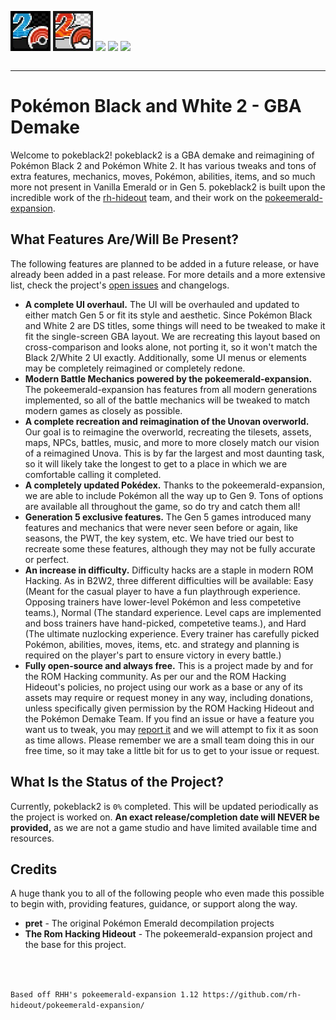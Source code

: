 <p align="center" style="display:inline-block;">
<img src="https://raw.githubusercontent.com/Pokemon-Demake-Team/pokeblack2/refs/heads/master/assets/logos/black2logo.jpeg">
<img src="https://raw.githubusercontent.com/Pokemon-Demake-Team/pokeblack2/refs/heads/master/assets/logos/white2logo.jpeg">
</p>
<p align="center" style="display:inline-block;">
<a href="https://github.com/Pokemon-Demake-Team/pokeblack2"><img src="https://img.shields.io/github/check-runs/Pokemon-Demake-Team/pokeblack2/master?logo=github&label=Build"></a>
<a href="https://github.com/Pokemon-Demake-Team/pokeblack2/issues"><img src="https://img.shields.io/github/issues/Pokemon-Demake-Team/pokeblack2?logo=github&label=Issues"></a>
<a href="https://github.com/Pokemon-Demake-Team/pokeblack2/pulls"><img src="https://img.shields.io/github/issues-pr/Pokemon-Demake-Team/pokeblack2?logo=github&label=Pulls"></a></p>


***

# Pokémon Black and White 2 - GBA Demake
Welcome to pokeblack2! pokeblack2 is a GBA demake and reimagining of Pokémon Black 2 and Pokémon White 2. It has various tweaks and tons of extra features, mechanics, moves, Pokémon, abilities, items, and so much more not present in Vanilla Emerald or in Gen 5. pokeblack2 is built upon the incredible work of the [rh-hideout](https://github.com/rh-hideout) team, and their work on the [pokeemerald-expansion](https://github.com/rh-hideout/pokeemerald-expansion).

## What Features Are/Will Be Present?
The following features are planned to be added in a future release, or have already been added in a past release. For more details and a more extensive list, check the project's [open issues](https://github.com/Pokemon-Demake-Team/pokeblack2/issues) and changelogs.
 - **A complete UI overhaul.** The UI will be overhauled and updated to either match Gen 5 or fit its style and aesthetic. Since Pokémon Black and White 2 are DS titles, some things will need to be tweaked to make it fit the single-screen GBA layout. We are recreating this layout based on cross-comparison and looks alone, not porting it, so it won't match the Black 2/White 2 UI exactly. Additionally, some UI menus or elements may be completely reimagined or completely redone.
 - **Modern Battle Mechanics powered by the pokeemerald-expansion.** The pokeemerald-expansion has features from all modern generations implemented, so all of the battle mechanics will be tweaked to match modern games as closely as possible.
 - **A complete recreation and reimagination of the Unovan overworld.** Our goal is to reimagine the overworld, recreating the tilesets, assets, maps, NPCs, battles, music, and more to more closely match our vision of a reimagined Unova. This is by far the largest and most daunting task, so it will likely take the longest to get to a place in which we are comfortable calling it completed.
 - **A completely updated Pokédex.** Thanks to the pokeemerald-expansion, we are able to include Pokémon all the way up to Gen 9. Tons of options are available all throughout the game, so do try and catch them all!
 - **Generation 5 exclusive features.** The Gen 5 games introduced many features and mechanics that were never seen before or again, like seasons, the PWT, the key system, etc. We have tried our best to recreate some these features, although they may not be fully accurate or perfect.
 - **An increase in difficulty.** Difficulty hacks are a staple in modern ROM Hacking. As in B2W2, three different difficulties will be available: Easy (Meant for the casual player to have a fun playthrough experience. Opposing trainers have lower-level Pokémon and less competetive teams.), Normal (The standard experience. Level caps are implemented and boss trainers have hand-picked, competetive teams.), and Hard (The ultimate nuzlocking experience. Every trainer has carefully picked Pokémon, abilities, moves, items, etc. and strategy and planning is required on the player's part to ensure victory in every battle.) 
 - **Fully open-source and always free.** This is a project made by and for the ROM Hacking community. As per our and the ROM Hacking Hideout's policies, no project using our work as a base or any of its assets may require or request money in any way, including donations, unless specifically given permission by the ROM Hacking Hideout and the Pokémon Demake Team. If you find an issue or have a feature you want us to tweak, you may [report it](https://github.com/Pokemon-Demake-Team/pokeblack2/issues) and we will attempt to fix it as soon as time allows. Please remember we are a small team doing this in our free time, so it may take a little bit for us to get to your issue or request.

## What Is the Status of the Project?
Currently, pokeblack2 is `0%` completed. This will be updated periodically as the project is worked on. **An exact release/completion date will NEVER be provided,** as we are not a game studio and have limited available time and resources.

## Credits
A huge thank you to all of the following people who even made this possible to begin with, providing features, guidance, or support along the way.
 - **pret** - The original Pokémon Emerald decompilation projects
 - **The Rom Hacking Hideout** - The pokeemerald-expansion project and the base for this project.
<br />
<br />

`Based off RHH's pokeemerald-expansion 1.12 https://github.com/rh-hideout/pokeemerald-expansion/`

